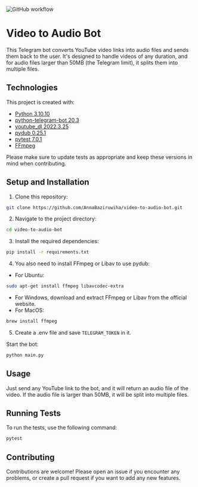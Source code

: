![GitHub workflow](https://github.com/AnnaBaziruwiha/video-to-audio-bot/actions/workflows/main.yml/badge.svg)

# Video to Audio Bot

This Telegram bot converts YouTube video links into audio files and sends them back to the user. It's designed to handle videos of any duration, and for audio files larger than 50MB (the Telegram limit), it splits them into multiple files.

## Technologies

This project is created with:

- [Python 3.10.10](https://www.python.org/downloads/release/python-31010/)
- [python-telegram-bot 20.3](https://python-telegram-bot.readthedocs.io/en/stable/)
- [youtube_dl 2022.3.25](https://github.com/ytdl-org/youtube-dl)
- [pydub 0.25.1](http://pydub.com/)
- [pytest 7.0.1](https://docs.pytest.org/en/latest/)
- [FFmpeg](https://ffmpeg.org/)

Please make sure to update tests as appropriate and keep these versions in mind when contributing.

## Setup and Installation

1. Clone this repository:

```bash
git clone https://github.com/AnnaBaziruwiha/video-to-audio-bot.git
```

2. Navigate to the project directory:

```bash
cd video-to-audio-bot
```

3. Install the required dependencies:

```bash
pip install -r requirements.txt
```

4. You also need to install FFmpeg or Libav to use pydub:

- For Ubuntu:

```bash
sudo apt-get install ffmpeg libavcodec-extra
```

- For Windows, download and extract FFmpeg or Libav from the official website.
- For MacOS:

```bash
brew install ffmpeg
```

5. Create a .env file and save `TELEGRAM_TOKEN` in it.

Start the bot:

```bash
python main.py
```

## Usage

Just send any YouTube link to the bot, and it will return an audio file of the video. If the audio file is larger than 50MB, it will be split into multiple files.

## Running Tests

To run the tests, use the following command:

```bash
pytest
```

## Contributing

Contributions are welcome! Please open an issue if you encounter any problems, or create a pull request if you want to add any new features.
